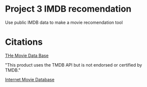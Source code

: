# Project 3 IMDB recomendation
 Use public IMDB data to make a movie recomendation tool


# Citations

[THe Movie Data Base](https://www.themoviedb.org)

"This product uses the TMDB API but is not endorsed or certified by TMDB." 
 
[Internet Movie Database](https://www.imdb.com/conditions)

